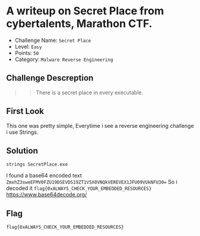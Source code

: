 # A writeup on Secret Place from cybertalents, Marathon CTF.

- Challenge Name: `Secret Place`
- Level: `Easy`
- Points: `50`
- Category: `Malware Reverse Engineering`

## Challenge Descreption
>> There is a secret place in every executable.

## First Look
This one was pretty simple, Everytime i see a reverse engineering challenge i use Strings.

## Solution
`strings SecretPlace.exe`

I found a base64 encoded text `ZmxhZ3sweEFMV0FZU19DSEVDS19ZT1VSX0VNQkVEREVEX1JFU09VUkNFU30=`
So i decoded it `flag{0xALWAYS_CHECK_YOUR_EMBEDDED_RESOURCES}`
https://www.base64decode.org/

## Flag
`flag{0xALWAYS_CHECK_YOUR_EMBEDDED_RESOURCES}`
